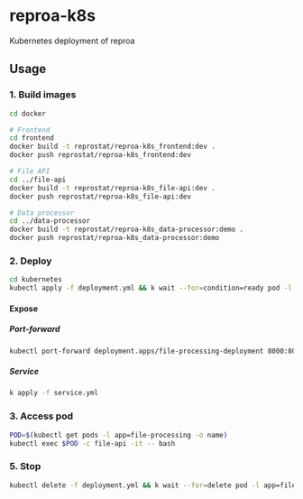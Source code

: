 # reproa-k8s
Kubernetes deployment of reproa

## Usage
### 1. Build images
```bash
cd docker

# Frontend
cd frontend
docker build -t reprostat/reproa-k8s_frontend:dev .
docker push reprostat/reproa-k8s_frontend:dev

# File API
cd ../file-api
docker build -t reprostat/reproa-k8s_file-api:dev .
docker push reprostat/reproa-k8s_file-api:dev

# Data processor
cd ../data-processor
docker build -t reprostat/reproa-k8s_data-processor:demo .
docker push reprostat/reproa-k8s_data-processor:demo
```

### 2. Deploy
```bash
cd kubernetes
kubectl apply -f deployment.yml && k wait --for=condition=ready pod -l app=file-processing
```

#### Expose
##### Port-forward
```bash
kubectl port-forward deployment.apps/file-processing-deployment 8000:80
```

##### Service
```bash
k apply -f service.yml
```

### 3. Access pod
```bash
POD=$(kubectl get pods -l app=file-processing -o name)
kubectl exec $POD -c file-api -it -- bash
```

### 5. Stop
```bash
kubectl delete -f deployment.yml && k wait --for=delete pod -l app=file-processing --timeout=60s
```